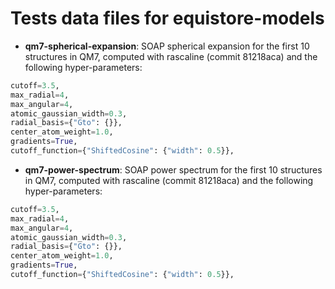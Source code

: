 # Tests data files for equistore-models

- **qm7-spherical-expansion**: SOAP spherical expansion for the first 10
  structures in QM7, computed with rascaline (commit 81218aca) and the following
  hyper-parameters:

```py
cutoff=3.5,
max_radial=4,
max_angular=4,
atomic_gaussian_width=0.3,
radial_basis={"Gto": {}},
center_atom_weight=1.0,
gradients=True,
cutoff_function={"ShiftedCosine": {"width": 0.5}},
```


- **qm7-power-spectrum**: SOAP power spectrum for the first 10 structures in
  QM7, computed with rascaline (commit 81218aca) and the following
  hyper-parameters:

```py
cutoff=3.5,
max_radial=4,
max_angular=4,
atomic_gaussian_width=0.3,
radial_basis={"Gto": {}},
center_atom_weight=1.0,
gradients=True,
cutoff_function={"ShiftedCosine": {"width": 0.5}},
```
